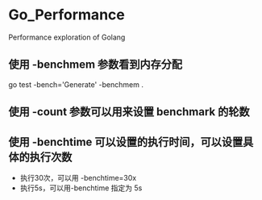 # Go_Performance
Performance exploration of Golang

## 使用 -benchmem 参数看到内存分配
go test -bench='Generate' -benchmem .

## 使用 -count 参数可以用来设置 benchmark 的轮数

## 使用 -benchtime 可以设置的执行时间，可以设置具体的执行次数
- 执行30次，可以用 -benchtime=30x
- 执行5s，可以用-benchtime 指定为 5s
